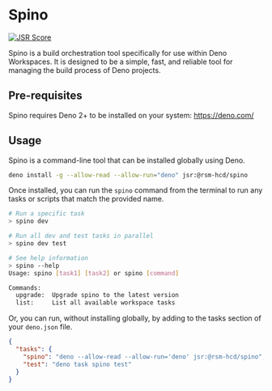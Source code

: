 # Spino

[![JSR Score](https://jsr.io/badges/@rsm-hcd/spino)](https://jsr.io/@rsm-hcd)

Spino is a build orchestration tool specifically for use within Deno Workspaces.
It is designed to be a simple, fast, and reliable tool for managing the build
process of Deno projects.

## Pre-requisites

Spino requires Deno 2+ to be installed on your system: <https://deno.com/>

## Usage

Spino is a command-line tool that can be installed globally using Deno.

```sh
deno install -g --allow-read --allow-run="deno" jsr:@rsm-hcd/spino
```

Once installed, you can run the `spino` command from the terminal to run any
tasks or scripts that match the provided name.

```sh
# Run a specific task
> spino dev

# Run all dev and test tasks in parallel
> spino dev test

# See help information
> spino --help
Usage: spino [task1] [task2] or spino [command]

Commands:
  upgrade:  Upgrade spino to the latest version
  list:     List all available workspace tasks
```

Or, you can run, without installing globally, by adding to the tasks section of
your `deno.json` file.

```json
{
  "tasks": {
    "spino": "deno --allow-read --allow-run='deno' jsr:@rsm-hcd/spino",
    "test": "deno task spino test"
  }
}
```
